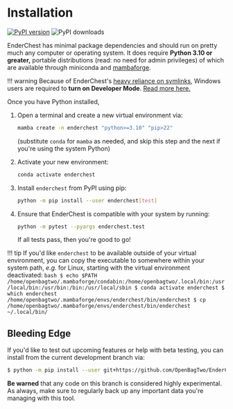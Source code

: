 # Installation

[![PyPI version](https://badge.fury.io/py/enderchest.svg)](https://badge.fury.io/py/enderchest)
![PyPI downloads](https://img.shields.io/pypi/dm/enderchest.svg)

EnderChest has minimal package dependencies and should run on pretty much
any computer or operating system. It does require **Python 3.10 or greater,**
portable distributions (read: no need for admin privileges)  of which are
available through miniconda and
[mambaforge](https://github.com/conda-forge/miniforge#mambaforge).

!!! warning
    Because of EnderChest's
    [heavy reliance on symlinks](../about#symlinks-to-the-rescue), Windows users
    are required to **turn on Developer Mode**.
    [Read more here.](https://blogs.windows.com/windowsdeveloper/2016/12/02/symlinks-windows-10/)

Once you have Python installed,

1. Open a terminal and create a new virtual environment via:
   ```bash
   mamba create -n enderchest "python>=3.10" "pip>22"
   ```
   (substitute `conda` for `mamba` as needed, and skip this step and the next if
    you're using the system Python)

1. Activate your new environment:
    ```bash
    conda activate enderchest
    ```

1. Install `enderchest` from PyPI using pip:
    ```bash
    python -m pip install --user enderchest[test]
    ```

1. Ensure that EnderChest is compatible with your system by running:
    ```bash
    python -m pytest --pyargs enderchest.test
    ```
    If all tests pass, then you're good to go!

!!! tip
    If you'd like `enderchest` to be available outside of your virtual environment,
    you can copy the executable to somewhere within your system path, _e.g._ for
    Linux, starting with the virtual environment deactivated:
    ```bash
    $ echo $PATH
    /home/openbagtwo/.mambaforge/condabin:/home/openbagtwo/.local/bin:/usr/local/bin:/usr/bin:/bin:/usr/local/sbin
    $ conda activate enderchest
    $ which enderchest
    /home/openbagtwo/.mambaforge/envs/enderchest/bin/enderchest
    $ cp /home/openbagtwo/.mambaforge/envs/enderchest/bin/enderchest ~/.local/bin/
    ```

## Bleeding Edge

If you'd like to test out upcoming features or help with beta testing, you
can install from the current development branch via:

```bash
$ python -m pip install --user git+https://github.com/OpenBagTwo/EnderChest.git@dev#egg=enderchest[test]
```

**Be warned** that any code on this branch is considered highly experimental.
As always, make sure to regularly back up any important data you're managing
with this tool.

